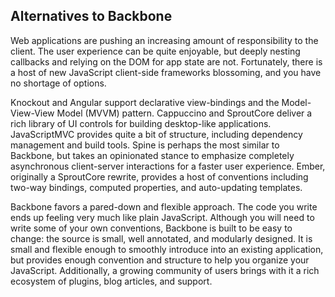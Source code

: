 ## Alternatives to Backbone

Web applications are pushing an increasing amount of responsibility to the client.
The user experience can be quite enjoyable, but deeply nesting callbacks and
relying on the DOM for app state are not.  Fortunately, there is a host of new JavaScript
client-side frameworks blossoming, and you have no shortage of options.

Knockout and Angular support declarative view-bindings and the Model-View-View
Model (MVVM) pattern.  Cappuccino and SproutCore deliver a rich library of UI
controls for building desktop-like applications.  JavaScriptMVC provides quite
a bit of structure, including dependency management and build tools.  Spine is
perhaps the most similar to Backbone, but takes an opinionated stance to
emphasize completely asynchronous client-server interactions for a faster user
experience.  Ember, originally a SproutCore rewrite, provides a host of
conventions including two-way bindings, computed properties, and auto-updating
templates.

Backbone favors a pared-down and flexible approach.  The code you write ends up
feeling very much like plain JavaScript.  Although you will need to write some
of your own conventions, Backbone is built to be easy to change: the source is
small, well annotated, and modularly designed.  It is small and flexible enough
to smoothly introduce into an existing application, but provides
enough convention and structure to help you organize your JavaScript.  Additionally, a
growing community of users brings with it a rich ecosystem of plugins, blog
articles, and support.
